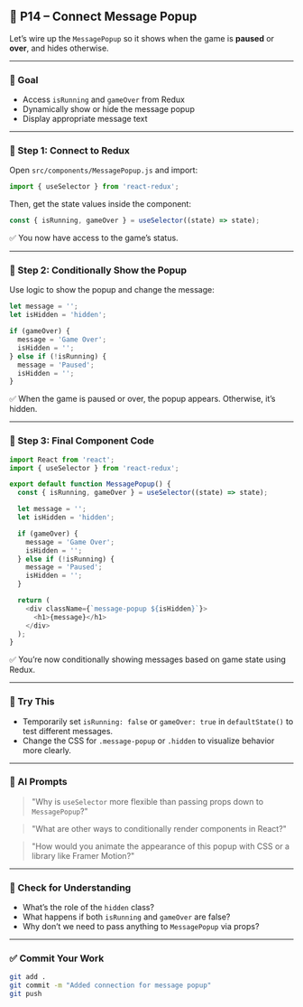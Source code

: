 ## 💬 P14 – Connect Message Popup

Let’s wire up the `MessagePopup` so it shows when the game is **paused** or **over**, and hides otherwise.

---

### 🎯 Goal

- Access `isRunning` and `gameOver` from Redux
- Dynamically show or hide the message popup
- Display appropriate message text

---

### 🧩 Step 1: Connect to Redux

Open `src/components/MessagePopup.js` and import:

```js
import { useSelector } from 'react-redux';
```

Then, get the state values inside the component:

```js
const { isRunning, gameOver } = useSelector((state) => state);
```

✅ You now have access to the game’s status.

---

### 🧩 Step 2: Conditionally Show the Popup

Use logic to show the popup and change the message:

```js
let message = '';
let isHidden = 'hidden';

if (gameOver) {
  message = 'Game Over';
  isHidden = '';
} else if (!isRunning) {
  message = 'Paused';
  isHidden = '';
}
```

✅ When the game is paused or over, the popup appears. Otherwise, it’s hidden.

---

### 🧩 Step 3: Final Component Code

```js
import React from 'react';
import { useSelector } from 'react-redux';

export default function MessagePopup() {
  const { isRunning, gameOver } = useSelector((state) => state);

  let message = '';
  let isHidden = 'hidden';

  if (gameOver) {
    message = 'Game Over';
    isHidden = '';
  } else if (!isRunning) {
    message = 'Paused';
    isHidden = '';
  }

  return (
    <div className={`message-popup ${isHidden}`}>
      <h1>{message}</h1>
    </div>
  );
}
```

✅ You’re now conditionally showing messages based on game state using Redux.

---

### 💬 Try This

- Temporarily set `isRunning: false` or `gameOver: true` in `defaultState()` to test different messages.
- Change the CSS for `.message-popup` or `.hidden` to visualize behavior more clearly.

---

### 🤖 AI Prompts

> "Why is `useSelector` more flexible than passing props down to `MessagePopup`?"

> "What are other ways to conditionally render components in React?"

> "How would you animate the appearance of this popup with CSS or a library like Framer Motion?"

---

### 🧠 Check for Understanding

- What’s the role of the `hidden` class?
- What happens if both `isRunning` and `gameOver` are false?
- Why don’t we need to pass anything to `MessagePopup` via props?

---

### ✅ Commit Your Work

```bash
git add .
git commit -m "Added connection for message popup"
git push
```
